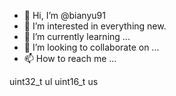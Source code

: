 - 👋 Hi, I’m @bianyu91
- 👀 I’m interested in everything new.
- 🌱 I’m currently learning ...
- 💞️ I’m looking to collaborate on ...
- 📫 How to reach me ...

<!---
bianyu91/bianyu91 is a ✨ special ✨ repository because its `README.md` (this file) appears on your GitHub profile.
You can click the Preview link to take a look at your changes.
--->


uint32_t ul
uint16_t us
